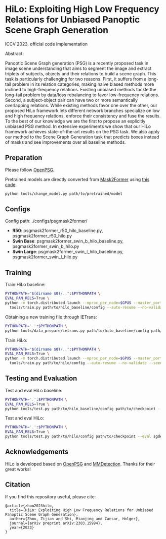 # HiLo: Exploiting High Low Frequency Relations for Unbiased Panoptic Scene Graph Generation

ICCV 2023, official code implementation

Abstract:

Panoptic Scene Graph generation (PSG) is a recently proposed task in image scene understanding that aims to segment the image and extract triplets of subjects, objects and their relations to build a scene graph.
This task is particularly challenging for two reasons. 
First, it suffers from a long-tail problem in its relation categories, making naive biased methods more inclined to high-frequency relations.
Existing unbiased methods tackle the long-tail problem by data/loss rebalancing to favor low-frequency relations.
Second, a subject-object pair can have two or more semantically overlapping relations.
While existing methods favor one over the other, our proposed HiLo framework lets different network branches specialize on low and high frequency relations, enforce their consistency and fuse the results.
To the best of our knowledge we are the first to propose an explicitly unbiased PSG method.
In extensive experiments we show that our HiLo framework achieves state-of-the-art results on the PSG task. We also apply our method to the Scene Graph Generation task that predicts boxes instead of masks and see improvements over all baseline methods.

## Preparation

Please follow [OpenPSG](https://github.com/Jingkang50/OpenPSG#get-started).

Pretrained models are directly converted from [Mask2Former](https://github.com/open-mmlab/mmdetection/tree/main/configs/mask2former) using [this code](./tools/change_model.py).
```.bash
python tools/change_model.py path/to/pretrained/model
```


## Configs
Config path: ./configs/psgmask2former/
- **R50**: psgmask2former_r50_hilo_baseline.py, psgmask2former_r50_hilo.py
- **Swin Base**: psgmask2former_swin_b_hilo_baseline.py, psgmask2former_swin_b_hilo.py
- **Swin Large**: psgmask2former_swin_l_hilo_baseline.py, psgmask2former_swin_l_hilo.py


## Training
Train HiLo baseline:
```.bash
PYTHONPATH="$(dirname $0)/..":$PYTHONPATH \
EVAL_PAN_RELS=True \
python -m torch.distributed.launch --nproc_per_node=$GPUS --master_port=$PORT \
  tools/train.py path/to/hilo_baseline/config --auto-resume --no-validate --seed 666 --launcher pytorch
```

Obtaining a new training file through IETrans:
```.bash
PYTHONPATH='.':$PYTHONPATH \
python tools/data_prepare/ietrans.py path/to/hilo_baseline/config path/to/checkpoint path/to/output
```

Train HiLo:
```.bash
PYTHONPATH="$(dirname $0)/..":$PYTHONPATH \
EVAL_PAN_RELS=True \
python -m torch.distributed.launch --nproc_per_node=$GPUS --master_port=$PORT \
  tools/train.py path/to/hilo/config --auto-resume --no-validate --seed 666 --launcher pytorch
```

## Testing and Evaluation

Test and eval HiLo baseline:
```.bash
PYTHONPATH='.':$PYTHONPATH \
EVAL_PAN_RELS=True \
python tools/test.py path/to/hilo_baseline/config path/to/checkpoint --eval sgdet_PQ
```

Test and eval HiLo:
```.bash
PYTHONPATH='.':$PYTHONPATH \
EVAL_PAN_RELS=True \
python tools/test.py path/to/hilo/config path/to/checkpoint --eval sgdet_PQ --cfg-options model.bbox_head.test_forward_output_type='merge'
```


## Acknowledgements
HiLo is developed based on [OpenPSG](https://github.com/Jingkang50/OpenPSG) and [MMDetection](https://github.com/open-mmlab/mmdetection). Thanks for their great works!


## Citation
If you find this repository useful, please cite:

```
@article{zhou2023hilo,
  title={HiLo: Exploiting High Low Frequency Relations for Unbiased Panoptic Scene Graph Generation},
  author={Zhou, Zijian and Shi, Miaojing and Caesar, Holger},
  journal={arXiv preprint arXiv:2303.15994},
  year={2023}
}
```